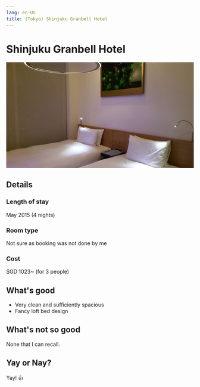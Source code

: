 ```yaml
---
lang: en-US
title: (Tokyo) Shinjuku Granbell Hotel
---
```


# Shinjuku Granbell Hotel

![img](/granbell.jpg)

## Details
### Length of stay 
May 2015 (4 nights)

### Room type 
Not sure as booking was not done by me

### Cost 
SGD 1023~ (for 3 people)

## What's good
- Very clean and sufficiently spacious
- Fancy loft bed design

## What's not so good
None that I can recall.

## Yay or Nay?
Yay! :+1:
